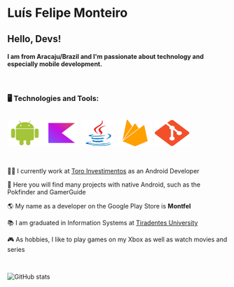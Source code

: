 # Luís Felipe Monteiro

## Hello, Devs!

#### I am from Aracaju/Brazil and I'm passionate about technology and especially mobile development.

</br>

### 🖥️ Technologies and Tools:

</br>

<div style="display: inline_block">
  <img align="center" alt="Android" height="60" width="80" src="https://github.com/devicons/devicon/blob/master/icons/android/android-plain.svg">
   <img align="center" alt="Kotlin" height="60" width="80" src="https://github.com/devicons/devicon/blob/master/icons/kotlin/kotlin-original.svg">
  <img align="center" alt="Java" height="60" width="80" src="https://github.com/devicons/devicon/blob/master/icons/java/java-original.svg">
  <img align="center" alt="Firebase" height="60" width="80" src="https://github.com/devicons/devicon/blob/master/icons/firebase/firebase-plain.svg">
  <img align="center" alt="Git" height="60" width="80" src="https://github.com/devicons/devicon/blob/master/icons/git/git-plain.svg">
</div>

</br>
</br>

<div display="inline-block">
 <p align="left">👨‍💻 I currently work at <a href="https://www.toroinvestimentos.com.br/?a=b">Toro Investimentos</a> as an Android Developer</p>
 <p align="left">🤖 Here you will find many projects with native Android, such as the Pokfinder and GamerGuide</p>
  <p align="left">🌎 My name as a developer on the Google Play Store is <b>Montfel</b></p>
  
 <p align="left">📚 I am graduated in Information Systems at <a href="https://www.unit.br/">Tiradentes University</a></p>
 <p align="left">🎮 As hobbies, I like to play games on my Xbox as well as watch movies and series</p>
</div>

</br>

![GitHub stats](https://github-readme-stats.vercel.app/api?username=montfel&show_icons=true&theme=tokyonight)


